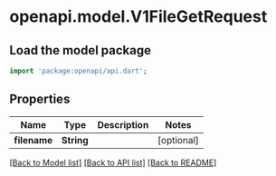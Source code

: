 # openapi.model.V1FileGetRequest

## Load the model package
```dart
import 'package:openapi/api.dart';
```

## Properties
Name | Type | Description | Notes
------------ | ------------- | ------------- | -------------
**filename** | **String** |  | [optional] 

[[Back to Model list]](../README.md#documentation-for-models) [[Back to API list]](../README.md#documentation-for-api-endpoints) [[Back to README]](../README.md)


